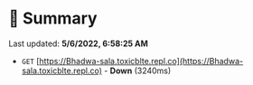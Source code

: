 # 📖 Summary
Last updated: **5/6/2022, 6:58:25 AM**

- `GET` [https://Bhadwa-sala.toxicblte.repl.co](https://Bhadwa-sala.toxicblte.repl.co) - **Down** (3240ms)
